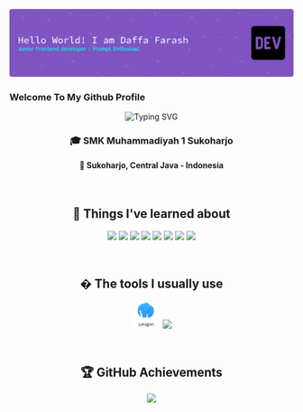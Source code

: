 ![daffa1404](./img/banner.png)

### Welcome To My Github Profile

<div align="center">
  <img src="https://readme-typing-svg.herokuapp.com?font=JetBrains+Mono&weight=400&size=26&duration=3500&pause=1200&color=F8F8F2&background=282A36&center=true&vCenter=true&width=650&height=80&lines=Hellooww+👋;I+was+born+in+Indonesia;I+really+like+technological+developments;and+I+am+now+a+Frontend+beginner" alt="Typing SVG" />
</div>

<div align="center">
  <h3>🎓 SMK Muhammadiyah 1 Sukoharjo</h3>
  <h4>📍 Sukoharjo, Central Java - Indonesia</h4>
</div>

<br>

<h2 align="center">🚀 Things I've learned about</h2>

<p align="center">
  <img src="https://img.shields.io/badge/HTML5-E34F26?style=for-the-badge&logo=html5&logoColor=white" />
  <img src="https://img.shields.io/badge/CSS3-1572B6?style=for-the-badge&logo=css3&logoColor=white" />
  <img src="https://img.shields.io/badge/Vite-B73BFE?style=for-the-badge&logo=vite&logoColor=FFD62E" />
  <img src="https://img.shields.io/badge/TypeScript-007ACC?style=for-the-badge&logo=typescript&logoColor=white" />
  <img src="https://img.shields.io/badge/React-20232A?style=for-the-badge&logo=react&logoColor=61DAFB" />
  <img src="https://img.shields.io/badge/JavaScript-323330?style=for-the-badge&logo=javascript&logoColor=F7DF1E" />
  <img src="https://img.shields.io/badge/PHP-777BB4?style=for-the-badge&logo=php&logoColor=white" />
  <img src="https://img.shields.io/badge/MySQL-4479A1?style=for-the-badge&logo=mysql&logoColor=white" />
</p>

<br>

<h2 align="center">�️ The tools I usually use</h2>

<p align="center">
  <img src="./img/laragon.png" alt="Laragon" height="48" />
  <img src="https://skillicons.dev/icons?i=vscode,laravel,nodejs,postman,github,powershell,discord" />
</p>

<br>

<h2 align="center">🏆 GitHub Achievements</h2>

<div align="center">
  <img src="https://github-profile-trophy.vercel.app/?username=daffa1404&theme=tokyonight&no-frame=true&no-bg=false&margin-w=4&column=4&row=2" />
</div>